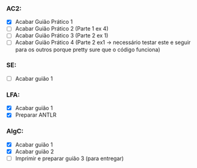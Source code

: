 ### AC2:
- [x] Acabar Guião Prático 1
- [ ] Acabar Guião Prático 2 (Parte 1 ex 4)
- [ ] Acabar Guião Prático 3 (Parte 2 ex 1)
- [ ] Acabar Guião Prático 4 (Parte 2 ex1 -> necessário testar este e seguir para os outros porque pretty sure que o código funciona)

### SE:
- [ ] Acabar guião 1

### LFA:
- [x] Acabar guião 1
- [x] Preparar ANTLR

### AlgC: 
- [x] Acabar guião 1
- [x] Acabar guião 2
- [ ] Imprimir e preparar guião 3 (para entregar)
